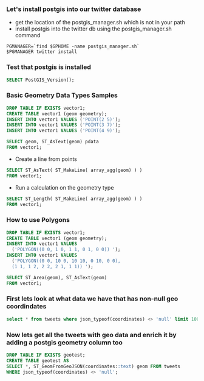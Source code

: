 ### Let's install postgis into our twitter database
* get the location of the postgis_manager.sh which is not in your path
* install postgis into the twitter db using the postgis_manager.sh command
```
PGMANAGER=`find $GPHOME -name postgis_manager.sh`
$PGMANAGER twitter install
```

### Test that postgis is installed
```sql
SELECT PostGIS_Version();
```

### Basic Geometry Data Types Samples
```sql
DROP TABLE IF EXISTS vector1;
CREATE TABLE vector1 (geom geometry);
INSERT INTO vector1 VALUES ('POINT(2 5)');
INSERT INTO vector1 VALUES ('POINT(3 7)');
INSERT INTO vector1 VALUES ('POINT(4 9)');
```
```sql 
SELECT geom, ST_AsText(geom) pdata 
FROM vector1; 
```

* Create a line from points
```sql
SELECT ST_AsText( ST_MakeLine( array_agg(geom) ) ) 
FROM vector1;
```

* Run a calculation on the geometry type
```sql
SELECT ST_Length( ST_MakeLine( array_agg(geom) ) ) 
FROM vector1;
```

### How to use Polygons
```sql
DROP TABLE IF EXISTS vector1;
CREATE TABLE vector1 (geom geometry);
INSERT INTO vector1 VALUES 
  ('POLYGON((0 0, 1 0, 1 1, 0 1, 0 0)) ');
INSERT INTO vector1 VALUES 
  ('POLYGON((0 0, 10 0, 10 10, 0 10, 0 0),
  (1 1, 1 2, 2 2, 2 1, 1 1)) ');
```

```sql
SELECT ST_Area(geom), ST_AsText(geom)
FROM vector1;
```

### First lets look at what data we have that has non-null geo coordindates
```sql
select * from tweets where json_typeof(coordinates) <> 'null' limit 100;
```

### Now lets get all the tweets with geo data and enrich it by adding a postgis geometry column too 
```sql
DROP TABLE IF EXISTS geotest;
CREATE TABLE geotest AS
SELECT *, ST_GeomFromGeoJSON(coordinates::text) geom FROM tweets 
WHERE json_typeof(coordinates) <> 'null';
```
